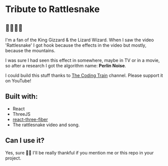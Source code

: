 # Tribute to Rattlesnake

## 👑🐊🧙‍♂️

I'm a fan of the King Gizzard & the Lizard Wizard. When I saw the video 'Rattlesnake' I got hook because the effects in the video but mostly, because the mountains.

I was sure I had seen this effect in somewhere, maybe in TV or in a movie, so after a research I got the algorithm name: **Perlin Noise**.

I could build this stuff thanks to [The Coding Train](https://www.youtube.com/watch?v=IKB1hWWedMk) channel. Please support it on YouTube!

## Built with:
- React
- ThreeJS
- [react-three-fiber](https://github.com/react-spring/react-three-fiber)
- The rattlesnake video and song.

## Can I use it?
Yes, sure 🧙‍♂️ I'll be really thankful if you mention me or this repo in your project.



